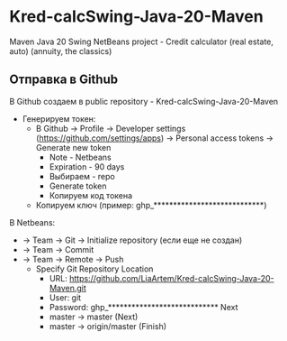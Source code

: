 # Kred-calcSwing-Java-20-Maven
Maven Java 20 Swing NetBeans project - Credit calculator (real estate, auto) (annuity, the classics)

Отправка в Github
---------------------------------------------------------------------------------

В Github создаем в public repository - Kred-calcSwing-Java-20-Maven
- Генерируем токен:
  - В Github -> Profile -> Developer settings (https://github.com/settings/apps) -> Personal access tokens -> Generate new token
    - Note - Netbeans
    - Expiration - 90 days
    - Выбираем - repo
    - Generate token
    - Копируем код токена
  - Копируем ключ (пример: ghp_****************************)

В Netbeans:
  - -> Team -> Git -> Initialize repository (если еще не создан)
  - -> Team -> Commit
  - -> Team -> Remote -> Push
    - Specify Git Repository Location
        - URL: https://github.com/LiaArtem/Kred-calcSwing-Java-20-Maven.git
        - User: git
        - Password: ghp_****************************
        Next
        - master -> master  (Next)
        - master -> origin/master  (Finish)
